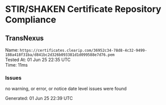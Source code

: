 # STIR/SHAKEN Certificate Repository Compliance

## TransNexus

Name: `https://certificates.clearip.com/36952c34-78d8-4c32-9499-188a418f31ba/d841bc2d326b093381d1d099588e7d76.pem`\
Tested At: 01 Jun 25 22:35 UTC\
Time: 11ms

### Issues

no warning, or error, or notice date level issues were found

Generated: 01 Jun 25 22:39 UTC
